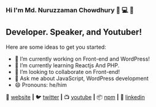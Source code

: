 ### Hi I'm Md. Nuruzzaman Chowdhury 👋 💻 👋

## Developer. Speaker, and Youtuber!

Here are some ideas to get you started:

- 🔭 I’m currently working on Front-end and WordPress!
- 🌱 I’m currently learning Reactjs And PHP.
- 👯 I’m looking to collaborate on Front-end!
- 💬 Ask me about JavaScript, WordPress development
- 😄 Pronouns: he/him



🏡 [website][website] **|** 
🐦 [twitter][twitter] **|** 
📺 [youtube][youtube] **|** 
📦 [npm][npm] **|** 
👔 [linkedin][linkedin]


[website]: https://mdnuruzzaman.techtodeals.com/
[twitter]: https://twitter.com/nuruzzamanDev
[youtube]: https://www.youtube.com/channel/UCWm6WQHAIhXyHYZMuH-mE4A?view_as=subscriber
[linkedin]: https://www.linkedin.com/in/devnuru/
[npm]: https://www.npmjs.com/~nuruzzaman
